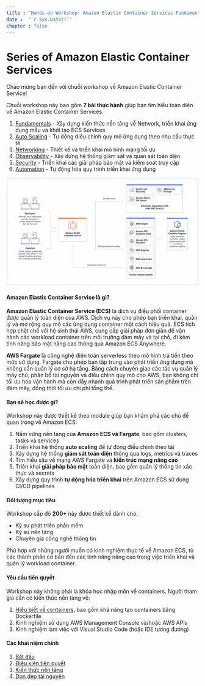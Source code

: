 ```yaml
---
title : "Hands-on Workshop: Amazon Elastic Container Services Fundamentals"
date :  "`r Sys.Date()`" 
chapter : false
---
```


# Series of Amazon Elastic Container Services

Chào mừng bạn đến với chuỗi workshop về Amazon Elastic Container Service!

Chuỗi workshop này bao gồm **7 bài thực hành** giúp bạn tìm hiểu toàn diện về Amazon Elastic Container Services.

1. [Fundamentals](#) - Xây dựng kiến thức nền tảng về Network, triển khai ứng dụng mẫu và khởi tạo ECS Services
2. [Auto Scaling](../../../auto-scaling/) - Tự động điều chỉnh quy mô ứng dụng theo nhu cầu thực tế
3. [Networking](../../../networking/) - Thiết kế và triển khai mô hình mạng tối ưu
4. [Observability](../../../observability/) - Xây dựng hệ thống giám sát và quan sát toàn diện
5. [Security](../../../security/) - Triển khai các giải pháp bảo mật và kiểm soát truy cập
6. [Automation](../../../automation/) - Tự động hóa quy trình triển khai ứng dụng

![alt text](image.png)

#### Amazon Elastic Container Service là gì?

**Amazon Elastic Container Service (ECS)** là dịch vụ điều phối container được quản lý toàn diện của AWS. Dịch vụ này cho phép bạn triển khai, quản lý và mở rộng quy mô các ứng dụng container một cách hiệu quả. ECS tích hợp chặt chẽ với hệ sinh thái AWS, cung cấp giải pháp đơn giản để vận hành các workload container trên môi trường đám mây và tại chỗ, đi kèm tính năng bảo mật nâng cao thông qua Amazon ECS Anywhere.

**AWS Fargate** là công nghệ điện toán serverless theo mô hình trả tiền theo mức sử dụng. Fargate cho phép bạn tập trung vào phát triển ứng dụng mà không cần quản lý cơ sở hạ tầng. Bằng cách chuyển giao các tác vụ quản lý máy chủ, phân bổ tài nguyên và điều chỉnh quy mô cho AWS, bạn không chỉ tối ưu hóa vận hành mà còn đẩy nhanh quá trình phát triển sản phẩm trên đám mây, đồng thời tối ưu chi phí tổng thể.

#### Bạn sẽ học được gì?
Workshop này được thiết kế theo module giúp bạn khám phá các chủ đề quan trọng về Amazon ECS:

1. Nắm vững nền tảng của **Amazon ECS và Fargate**, bao gồm clusters, tasks và services
2. Triển khai hệ thống **auto scaling** để tự động điều chỉnh theo tải
3. Xây dựng hệ thống **giám sát toàn diện** thông qua logs, metrics và traces
4. Tìm hiểu sâu về mạng AWS Fargate và **kiến trúc mạng nâng cao**
5. Triển khai **giải pháp bảo mật** toàn diện, bao gồm quản lý thông tin xác thực và secrets
6. Xây dựng quy trình **tự động hóa triển khai** trên Amazon ECS sử dụng CI/CD pipelines

#### Đối tượng mục tiêu

Workshop cấp độ **200+** này được thiết kế dành cho:
- Kỹ sư phát triển phần mềm
- Kỹ sư nền tảng
- Chuyên gia công nghệ thông tin

Phù hợp với những người muốn có kinh nghiệm thực tế về Amazon ECS, từ các thành phần cơ bản đến các tính năng nâng cao trong việc triển khai và quản lý workload container.

#### Yêu cầu tiên quyết
Workshop này không phải là khóa học nhập môn về containers. Người tham gia cần có kiến thức nền tảng về:

1. [Hiểu biết về containers](https://www.docker.com/resources/what-container/), bao gồm khả năng tạo containers bằng Dockerfile
2. Kinh nghiệm sử dụng AWS Management Console và/hoặc AWS APIs
3. Kinh nghiệm làm việc với Visual Studio Code (hoặc IDE tương đương)

#### Các khái niệm chính

1. [Bắt đầu](1-getting-started/)
2. [Điều kiện tiên quyết](2-prerequisites/) 
3. [Kiến thức nền tảng](3-fundamentals/)
4. [Dọn dẹp tài nguyên](4-clean-resources/)